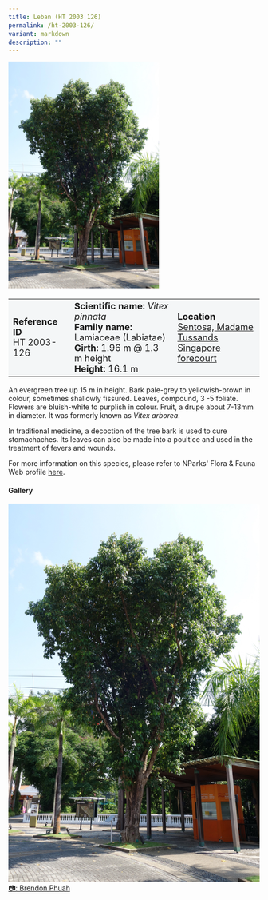 ```yaml
---
title: Leban (HT 2003 126)
permalink: /ht-2003-126/
variant: markdown
description: ""
---
```

<div class="isomer-image-wrapper">
<img style="width: 60%" src="/images/Heritage_trees_photos/vitpin_ht2017-126_habit.jpg">
</div><table style="minWidth: 100px; font-size: 18px; background: #F4F6F7">
<tbody><tr>
<td rowspan="1" colspan="1">
<strong>Reference ID</strong>
<br>HT 2003-126
</td>
<td rowspan="1" colspan="1">
	<strong>Scientific name:</strong> <em>Vitex pinnata</em>
<br><strong>Family name: </strong>Lamiaceae (Labiatae)
<br><strong>Girth: </strong>1.96 m @ 1.3 m height
<br><strong>Height: </strong>16.1 m
</td>
<td rowspan="1" colspan="1">
<strong>Location</strong><a href="https://www.onemap.gov.sg/?lat=1.2543429999982423&amp;lng=103.81790600000204">
 <br>Sentosa, Madame Tussands<br>Singapore forecourt</a>
</td>
</tr>
</tbody>
</table>
<p>An evergreen tree up 15 m in height. Bark pale-grey to yellowish-brown in colour, sometimes shallowly fissured. Leaves, compound, 3 -5 foliate. Flowers are bluish-white to purplish in colour. Fruit, a drupe about 7-13mm in diameter. It was formerly known as <em>Vitex arborea</em>.</p>
  
<p>In traditional medicine, a decoction of the tree bark is used to cure stomachaches. Its leaves can also be made into a poultice and used in the treatment of fevers and wounds.</p>

<p>For more information on this species, please refer to NParks' Flora &amp; Fauna Web profile <a href="https://www.nparks.gov.sg/florafaunaweb/flora/5/6/5628">here</a>.</p>

<h4><b>Gallery</b></h4>
<div class="isomer-card-grid">
<a href="/images/Heritage_trees_photos/vitpin_ht2017-126_habit.jpg" class="isomer-card">
<div class="isomer-card-image">
<div class="isomer-image-wrapper"><img src="/images/Heritage_trees_photos/vitpin_ht2017-126_habit.jpg"></div></div>
<div class="isomer-card-body"><div class="isomer-card-description">📷: Brendon Phuah</div></div></a><br></div>